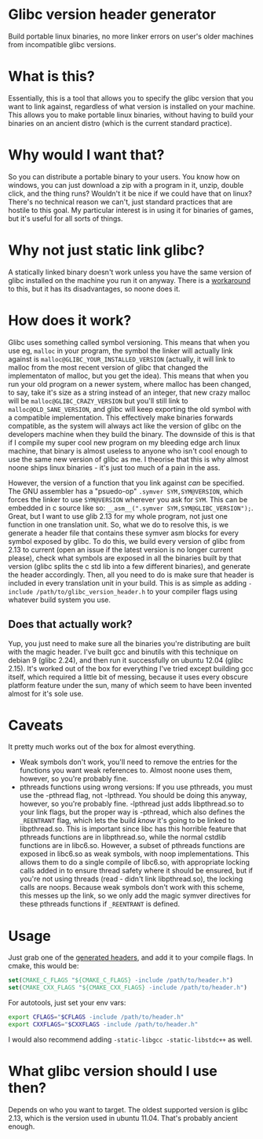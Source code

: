 # Glibc version header generator
Build portable linux binaries, no more linker errors on user's older machines from incompatible glibc versions.

# What is this?
Essentially, this is a tool that allows you to specify the glibc version that you want to link against, regardless of what version is installed on your machine.
This allows you to make portable linux binaries, without having to build your binaries on an ancient distro (which is the current standard practice).

# Why would I want that?
So you can distribute a portable binary to your users. You know how on windows, you can just download a zip with a program in it, unzip, double click, and the thing runs? Wouldn't it be nice if we could have that on linux? 
There's no technical reason we can't, just standard practices that are hostile to this goal.
My particular interest is in using it for binaries of games, but it's useful for all sorts of things.

# Why not just static link glibc?
A statically linked binary doesn't work unless you have the same version of glibc installed on the machine you run it on anyway. There is a [workaround](https://sourceware.org/glibc/wiki/FAQ#Even_statically_linked_programs_need_some_shared_libraries_which_is_not_acceptable_for_me.__What_can_I_do.3F) to this, but it has its disadvantages, so noone does it.


# How does it work?
Glibc uses something called symbol versioning. This means that when you use eg, `malloc` in your program, the symbol the linker will actually link against is `malloc@GLIBC_YOUR_INSTALLED_VERSION` (actually, it will link to malloc from the most recent version of glibc that changed the implementaton of malloc, but you get the idea). 
This means that when you run your old program on a newer system, where malloc has been changed, to say, take it's size as a string instead of an integer, that new crazy malloc will be `malloc@GLIBC_CRAZY_VERSION` but you'll still link to `malloc@OLD_SANE_VERSION`, and glibc will keep exporting the old symbol with a compatible implementation.
This effectively make binaries forwards compatible, as the system will always act like the version of glibc on the developers machine when they build the binary.
The downside of this is that if I compile my super cool new program on my bleeding edge arch linux machine, that binary is almost useless to anyone who isn't cool enough to use the same new version of glibc as me. 
I theorise that this is why almost noone ships linux binaries - it's just too much of a pain in the ass.

However, the version of a function that you link against _can_ be specified.
The GNU assembler has a "psuedo-op" `.symver SYM,SYM@VERSION`, which forces the linker to use `SYM@VERSION` wherever you ask for `SYM`. 
This can be embedded in c source like so: `__asm__(".symver SYM,SYM@GLIBC_VERSION");`.
Great, but I want to use glib 2.13 for my whole program, not just one function in one translation unit.
So, what we do to resolve this, is we generate a header file that contains these symver asm blocks for every symbol exposed by glibc.
To do this, we build every version of glibc from 2.13 to current (open an issue if the latest version is no longer current please), check what symbols are exposed in all the binaries built by that version (glibc splits the c std lib into a few different binaries), and generate the header accordingly. 
Then, all you need to do is make sure that header is included in every translation unit in your build.
This is as simple as adding `-include /path/to/glibc_version_header.h` to your compiler flags using whatever build system you use.

## Does that actually work?
Yup, you just need to make sure all the binaries you're distributing are built with the magic header.
I've built gcc and binutils with this technique on debian 9 (glibc 2.24), and then run it successfully on ubuntu 12.04 (glibc 2.15).
It's worked out of the box for everything I've tried except building gcc itself, which required a little bit of messing, because it uses every obscure platform feature under the sun, many of which seem to have been invented almost for it's sole use.

# Caveats
It pretty much works out of the box for almost everything.
- Weak symbols don't work, you'll need to remove the entries for the functions you want weak references to. Almost noone uses them, however, so you're probably fine.
- pthreads functions using wrong versions: If you use pthreads, you must use the -pthread flag, not -lpthread. You should be doing this anyway, however, so you're probably fine.
  -lpthread just adds libpthread.so to your link flags, but the proper way is -pthread, which also defines the `_REENTRANT` flag, which lets the build _know_ it's going to be linked to libpthread.so. This is important since libc has this horrible feature that pthreads functions are in libpthread.so, while the normal cstdlib functions are in libc6.so. However, a subset of pthreads functions are exposed in libc6.so as weak symbols, with noop implementations. This allows them to do a single compile of libc6.so, with appropriate locking calls added in to ensure thread safety where it should be ensured, but if you're not using threads (read - didn't link libpthread.so), the locking calls are noops. 
  Because weak symbols don't work with this scheme, this messes up the link, so we only add the magic symver directives for these pthreads functions if `_REENTRANT` is defined.

# Usage
Just grab one of the [generated headers](version_headers), and add it to your compile flags.
In cmake, this would be:
```cmake
set(CMAKE_C_FLAGS "${CMAKE_C_FLAGS} -include /path/to/header.h")
set(CMAKE_CXX_FLAGS "${CMAKE_CXX_FLAGS} -include /path/to/header.h")
```

For autotools, just set your env vars:
```bash
export CFLAGS="$CFLAGS -include /path/to/header.h"
export CXXFLAGS="$CXXFLAGS -include /path/to/header.h"
```

I would also recommend adding `-static-libgcc -static-libstdc++` as well.

# What glibc version should I use then?
Depends on who you want to target. The oldest supported version is glibc 2.13, which is the version used in ubuntu 11.04. That's probably ancient enough.



